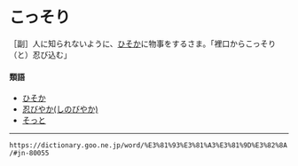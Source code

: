 # こっそり
［副］人に知られないように、[ひそか](ひそか（密か／窃か／私か）)に物事をするさま。「裡口からこっそり（と）忍び込む」

#### 類語

-   [ひそか](ひそか（密か／窃か／私か）)
-   [忍びやか(しのびやか)](https://dictionary.goo.ne.jp/word/%E5%BF%8D%E3%81%B3%E3%82%84%E3%81%8B/#jn-99719)
-   [そっと](https://dictionary.goo.ne.jp/word/%E3%81%9D%E3%81%A3%E3%81%A8/#jn-130854)

---
`https://dictionary.goo.ne.jp/word/%E3%81%93%E3%81%A3%E3%81%9D%E3%82%8A/#jn-80055`